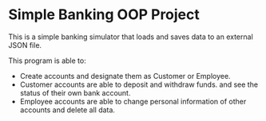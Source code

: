 # Simple Banking OOP Project
This is a simple banking simulator that loads and saves data to an external JSON file.

This program is able to:
- Create accounts and designate them as Customer or Employee. 
- Customer accounts are able to deposit and withdraw funds. and see the status of their own bank account.
- Employee accounts are able to change personal information of other accounts and delete all data.
